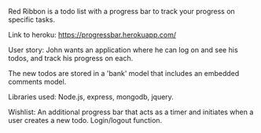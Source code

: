 Red Ribbon is a todo list with a progress bar to track your progress on specific tasks. 

Link to heroku: https://progressbar.herokuapp.com/

User story: John wants an application where he can log on and see his todos, and track his progress on each. 

The new todos are stored in a 'bank' model that includes an embedded comments model.

Libraries used: Node.js, express, mongodb, jquery.

Wishlist: An additional progress bar that acts as a timer and initiates when a user creates a new todo. Login/logout function.